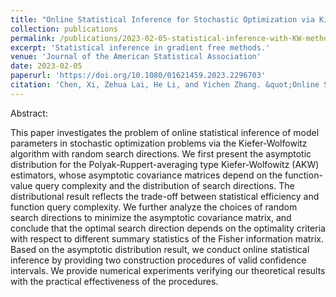 ```yaml
---
title: "Online Statistical Inference for Stochastic Optimization via Kiefer-Wolfowitz Methods"
collection: publications
permalink: /publications/2023-02-05-statistical-inference-with-KW-methods/
excerpt: 'Statistical inference in gradient free methods.'
venue: 'Journal of the American Statistical Association'
date: 2023-02-05
paperurl: 'https://doi.org/10.1080/01621459.2023.2296703'
citation: 'Chen, Xi, Zehua Lai, He Li, and Yichen Zhang. &quot;Online Statistical Inference for Stochastic Optimization via Kiefer-Wolfowitz Methods.&quot; Journal of the American Statistical Association，(2023),https://doi.org/10.1080/01621459.2023.2296703.'
---
```

Abstract:

This paper investigates the problem of online statistical inference of model parameters in stochastic optimization problems via the Kiefer-Wolfowitz algorithm with random search directions. We first present the asymptotic distribution for the Polyak-Ruppert-averaging type Kiefer-Wolfowitz (AKW) estimators, whose asymptotic covariance matrices depend on the function-value query complexity and the distribution of search directions. The distributional result reflects the trade-off between statistical efficiency and function query complexity. We further analyze the choices of random search directions to minimize the asymptotic covariance matrix, and conclude that the optimal search direction depends on the optimality criteria with respect to different summary statistics of the Fisher information matrix. Based on the asymptotic distribution result, we conduct online statistical inference by providing two construction procedures of valid confidence intervals. We provide numerical experiments verifying our theoretical results with the practical effectiveness of the procedures.
